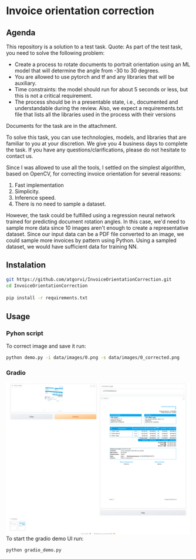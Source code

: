 # Invoice orientation correction

## Agenda
This repository is a solution to a test task. Quote: As part of the test task, you need to solve the following problem:
- Create a process to rotate documents to portrait orientation using an ML model that will determine the angle from -30 to 30 degrees.
- You are allowed to use pytorch and tf and any libraries that will be auxiliary.
- Time constraints: the model should run for about 5 seconds or less, but this is not a critical requirement.
- The process should be in a presentable state, i.e., documented and understandable during the review.
Also, we expect a requirements.txt file that lists all the libraries used in the process with their versions

Documents for the task are in the attachment.

To solve this task, you can use technologies, models, and libraries that are familiar to you at your discretion.
We give you 4 business days to complete the task. If you have any questions/clarifications, please do not hesitate to contact us.

Since I was allowed to use all the tools, I settled on the simplest algorithm, based on OpenCV, for correcting invoice orientation for several reasons:
1. Fast implementation
2. Simplicity.
3. Inference speed.
4. There is no need to sample a dataset.

However, the task could be fulfilled using a regression neural network trained for predicting document rotation angles.
In this case, we'd need to sample more data since 10 images aren't enough to create a representative dataset.
Since our input data can be a PDF file converted to an image, we could sample more invoices by pattern using Python.
Using a sampled dataset, we would have sufficient data for training NN.

## Instalation

```sh
git https://github.com/atgorvi/InvoiceOrientationCorrection.git
cd InvoiceOrientationCorrection

pip install -r requirements.txt
```

## Usage

### Pyhon script
To correct image and save it run:

```sh
python demo.py -i data/images/0.png -s data/images/0_corrected.png
```

### Gradio
![Gradio demo image](data/demo/gradio_demo.png)
To start the gradio demo UI run:

```sh
python gradio_demo.py
```
